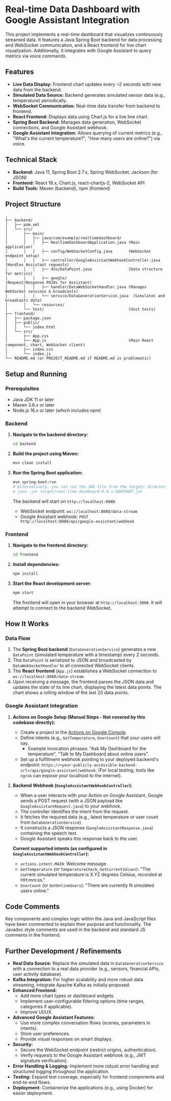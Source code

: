 # Real-time Data Dashboard with Google Assistant Integration

This project implements a real-time dashboard that visualizes continuously streamed data. It features a Java Spring Boot backend for data processing and WebSocket communication, and a React frontend for live chart visualization. Additionally, it integrates with Google Assistant to query metrics via voice commands.

## Features

-   **Live Data Display:** Frontend chart updates every ~2 seconds with new data from the backend.
-   **Simulated Data Source:** Backend generates simulated sensor data (e.g., temperature) periodically.
-   **WebSocket Communication:** Real-time data transfer from backend to frontend.
-   **React Frontend:** Displays data using Chart.js for a live line chart.
-   **Spring Boot Backend:** Manages data generation, WebSocket connections, and Google Assistant webhook.
-   **Google Assistant Integration:** Allows querying of current metrics (e.g., "What's the current temperature?", "How many users are online?") via voice.

## Technical Stack

-   **Backend:** Java 11, Spring Boot 2.7.x, Spring WebSocket, Jackson (for JSON)
-   **Frontend:** React 18.x, Chart.js, react-chartjs-2, WebSocket API
-   **Build Tools:** Maven (backend), npm (frontend)

## Project Structure

```
.
├── backend/
│   ├── pom.xml
│   └── src/
│       ├── main/
│       │   ├── java/com/example/realtimedashboard/
│       │   │   ├── RealTimeDashboardApplication.java (Main application)
│       │   │   ├── config/WebSocketConfig.java       (WebSocket endpoint setup)
│       │   │   ├── controller/GoogleAssistantWebhookController.java (Handles Assistant requests)
│       │   │   ├── dto/DataPoint.java                (Data structure for metrics)
│       │   │   ├── google/                           (Request/Response POJOs for Assistant)
│       │   │   ├── handler/DataWebSocketHandler.java (Manages WebSocket sessions & broadcasts)
│       │   │   └── service/DataGenerationService.java  (Simulates and broadcasts data)
│       │   └── resources/
│       └── test/                                     (Unit tests)
├── frontend/
│   ├── package.json
│   ├── public/
│   │   └── index.html
│   └── src/
│       ├── App.css
│       ├── App.js                                    (Main React component, chart, WebSocket client)
│       ├── index.css
│       └── index.js
└── README.md (or PROJECT_README.md if README.md is problematic)
```

## Setup and Running

### Prerequisites

-   Java JDK 11 or later
-   Maven 3.6.x or later
-   Node.js 16.x or later (which includes npm)

### Backend

1.  **Navigate to the backend directory:**
    ```bash
    cd backend
    ```

2.  **Build the project using Maven:**
    ```bash
    mvn clean install
    ```

3.  **Run the Spring Boot application:**
    ```bash
    mvn spring-boot:run
    # Alternatively, you can run the JAR file from the target/ directory
    # java -jar target/real-time-dashboard-0.0.1-SNAPSHOT.jar
    ```
    The backend will start on `http://localhost:8080`.
    - WebSocket endpoint: `ws://localhost:8080/data-stream`
    - Google Assistant webhook: `POST http://localhost:8080/api/google-assistant/webhook`

### Frontend

1.  **Navigate to the frontend directory:**
    ```bash
    cd frontend
    ```

2.  **Install dependencies:**
    ```bash
    npm install
    ```

3.  **Start the React development server:**
    ```bash
    npm start
    ```
    The frontend will open in your browser at `http://localhost:3000`. It will attempt to connect to the backend WebSocket.

## How It Works

### Data Flow

1.  The **Spring Boot backend** (`DataGenerationService`) generates a new `DataPoint` (simulated temperature with a timestamp) every 2 seconds.
2.  This `DataPoint` is serialized to JSON and broadcasted by `DataWebSocketHandler` to all connected WebSocket clients.
3.  The **React frontend** (`App.js`) establishes a WebSocket connection to `ws://localhost:8080/data-stream`.
4.  Upon receiving a message, the frontend parses the JSON data and updates the state of its line chart, displaying the latest data points. The chart shows a rolling window of the last 20 data points.

### Google Assistant Integration

1.  **Actions on Google Setup (Manual Steps - Not covered by this codebase directly):**
    *   Create a project in the [Actions on Google Console](https://console.actions.google.com/).
    *   Define intents (e.g., `GetTemperature`, `UserCount`) that your users will say.
        *   Example invocation phrases: "Ask My Dashboard for the temperature", "Talk to My Dashboard about online users".
    *   Set up a fulfillment webhook pointing to your deployed backend's endpoint: `https://<your-publicly-accessible-backend-url>/api/google-assistant/webhook`. (For local testing, tools like `ngrok` can expose your localhost to the internet).
2.  **Backend Webhook (`GoogleAssistantWebhookController`):**
    *   When a user interacts with your Action on Google Assistant, Google sends a POST request (with a JSON payload like `GoogleAssistantRequest.java`) to your webhook.
    *   The controller identifies the intent from the request.
    *   It fetches the required data (e.g., latest temperature or user count from `DataGenerationService`).
    *   It constructs a JSON response (`GoogleAssistantResponse.java`) containing the speech text.
    *   Google Assistant speaks this response back to the user.

    **Current supported intents (as configured in `GoogleAssistantWebhookController`):**
    *   `actions.intent.MAIN`: Welcome message.
    *   `GetTemperature` (or `TemperatureCheck`, `GetCurrentValues`): "The current simulated temperature is X.YZ degrees Celsius, recorded at HH:mm:ss."
    *   `UserCount` (or `GetOnlineUsers`): "There are currently N simulated users online."

## Code Comments

Key components and complex logic within the Java and JavaScript files have been commented to explain their purpose and functionality. The Javadoc style comments are used in the backend and standard JS comments in the frontend.

## Further Development / Refinements

-   **Real Data Source:** Replace the simulated data in `DataGenerationService` with a connection to a real data provider (e.g., sensors, financial APIs, user activity database).
-   **Kafka Integration:** For higher scalability and more robust data streaming, integrate Apache Kafka as initially proposed.
-   **Enhanced Frontend:**
    *   Add more chart types or dashboard widgets.
    *   Implement user-configurable filtering options (time ranges, categories if applicable).
    *   Improve UI/UX.
-   **Advanced Google Assistant Features:**
    *   Use more complex conversation flows (scenes, parameters in intents).
    *   Store user preferences.
    *   Provide visual responses on smart displays.
-   **Security:**
    *   Secure the WebSocket endpoint (restrict origins, authentication).
    *   Verify requests to the Google Assistant webhook (e.g., JWT signature verification).
-   **Error Handling & Logging:** Implement more robust error handling and structured logging throughout the application.
-   **Testing:** Expand test coverage, especially for frontend components and end-to-end flows.
-   **Deployment:** Containerize the applications (e.g., using Docker) for easier deployment.
```
